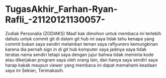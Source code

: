 # TugasAkhir_Farhan-Ryan-Rafli_-21120121130057-
Zodiak Personalia (ZODIAKS)
Maaf kak dimohon untuk membaca ini terlebih dahulu
untuk commit git di dalam git hub ini saya tidak tahu kenapa yang commit bukan saya sendiri melainkan teman saya raflyunero
kemungkinan karena dia pernah sign in di git hub komputer saya jadinya saya tidak teratas nama sendiri
tetapi saya dengan jujur bahwa tidak meminta kode atau dikerjakan program saya oleh  orang lain, dan hanya saya sendiri
saya harap kakak maupun viewer yang membaca ini dapat memahami keadaan saya ini
Sekian, Terimakasih.
